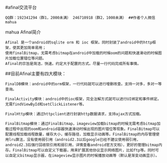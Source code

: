 #afinal交流平台

    QQ群：192341294（群1，2000未满） 246710918（群2，1000未满） ##作者个人微信 mahua

mahua Afinal简介

    Afinal 是一个android的sqlite orm 和 ioc 框架。同时封装了android中的http框架，使其更加简单易用；
    使用finalBitmap，无需考虑bitmap在android中加载的时候oom的问题和快速滑动的时候图片加载位置错位等问题。
    Afinal的宗旨是简洁，快速。约定大于配置的方式。尽量一行代码完成所有事情。

##目前Afinal主要有四大模块：

    FinalDB模块：android中的orm框架，一行代码就可以进行增删改查。支持一对多，多对一等查询。

    FinalActivity模块：android中的ioc框架，完全注解方式就可以进行UI绑定和事件绑定。无需findViewById和setClickListener等。

    FinalHttp模块：通过httpclient进行封装http数据请求，支持ajax方式加载。

    FinalBitmap模块：通过FinalBitmap，imageview加载bitmap的时候无需考虑bitmap加载过程中出现的oom和android容器快速滑动时候出现的图片错位等现象。FinalBitmap可以配置线程加载线程数量，缓存大小，缓存路径，加载显示动画等。FinalBitmap的内存管理使用lru算法，没有使用弱引用（android2.3以后google已经不建议使用弱引用，android2.3后强行回收软引用和弱引用，详情查看android官方文档），更好的管理bitmap内存。FinalBitmap可以自定义下载器，用来扩展其他协议显示网络图片，比如ftp等。同时可以自定义bitmap显示器，在imageview显示图片的时候播放动画等（默认是渐变动画显示）。
